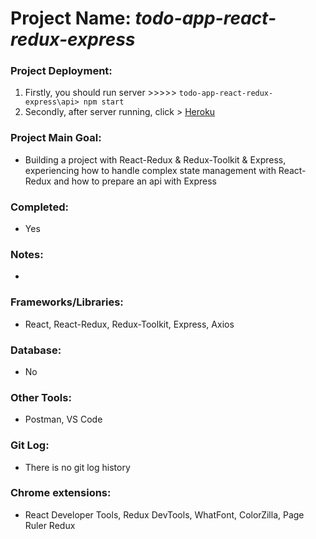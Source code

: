 # Project Name: *todo-app-react-redux-express*

### Project Deployment:
1) Firstly, you should run server >>>>> <code>todo-app-react-redux-express\api> npm start</code>
2) Secondly, after server running, click > [Heroku](https://todo-app-react-redux-express.herokuapp.com/)
### Project Main Goal: 
- Building a project with React-Redux &  Redux-Toolkit & Express, experiencing how to handle complex state management with React-Redux and how to prepare an api with Express
### Completed: 
- Yes
### Notes:
- 
### Frameworks/Libraries:
- React, React-Redux, Redux-Toolkit, Express, Axios
### Database:
- No
### Other Tools:
- Postman, VS Code
### Git Log:
- There is no git log history
### Chrome extensions:
- React Developer Tools, Redux DevTools, WhatFont, ColorZilla, Page Ruler Redux




